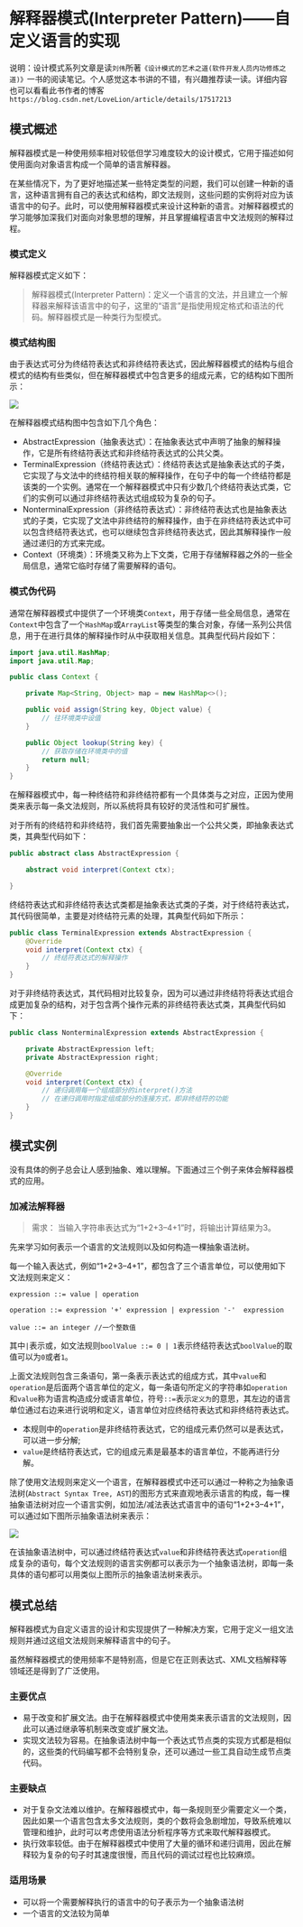 # 解释器模式(Interpreter Pattern)——自定义语言的实现

说明：设计模式系列文章是读`刘伟`所著`《设计模式的艺术之道(软件开发人员内功修炼之道)》`一书的阅读笔记。个人感觉这本书讲的不错，有兴趣推荐读一读。详细内容也可以看看此书作者的博客`https://blog.csdn.net/LoveLion/article/details/17517213`

## 模式概述

解释器模式是一种使用频率相对较低但学习难度较大的设计模式，它用于描述如何使用面向对象语言构成一个简单的语言解释器。

在某些情况下，为了更好地描述某一些特定类型的问题，我们可以创建一种新的语言，这种语言拥有自己的表达式和结构，即文法规则，这些问题的实例将对应为该语言中的句子。此时，可以使用解释器模式来设计这种新的语言。对解释器模式的学习能够加深我们对面向对象思想的理解，并且掌握编程语言中文法规则的解释过程。

### 模式定义

解释器模式定义如下：

> 解释器模式(Interpreter Pattern)：定义一个语言的文法，并且建立一个解释器来解释该语言中的句子，这里的“语言”是指使用规定格式和语法的代码。解释器模式是一种类行为型模式。

### 模式结构图

由于表达式可分为终结符表达式和非终结符表达式，因此解释器模式的结构与组合模式的结构有些类似，但在解释器模式中包含更多的组成元素，它的结构如下图所示：

![](docs/software-engineering/06-architecture/01-DesignPattern/attachments/interpreter-pattern/1d256f7c7b005b6168853be46ced09fa_MD5.png)

在解释器模式结构图中包含如下几个角色：

- AbstractExpression（抽象表达式）：在抽象表达式中声明了抽象的解释操作，它是所有终结符表达式和非终结符表达式的公共父类。
- TerminalExpression（终结符表达式）：终结符表达式是抽象表达式的子类，它实现了与文法中的终结符相关联的解释操作，在句子中的每一个终结符都是该类的一个实例。通常在一个解释器模式中只有少数几个终结符表达式类，它们的实例可以通过非终结符表达式组成较为复杂的句子。
- NonterminalExpression（非终结符表达式）：非终结符表达式也是抽象表达式的子类，它实现了文法中非终结符的解释操作，由于在非终结符表达式中可以包含终结符表达式，也可以继续包含非终结符表达式，因此其解释操作一般通过递归的方式来完成。
- Context（环境类）：环境类又称为上下文类，它用于存储解释器之外的一些全局信息，通常它临时存储了需要解释的语句。

### 模式伪代码

通常在解释器模式中提供了一个环境类`Context`，用于存储一些全局信息，通常在`Context`中包含了一个`HashMap`或`ArrayList`等类型的集合对象，存储一系列公共信息，用于在进行具体的解释操作时从中获取相关信息。其典型代码片段如下：

```java
import java.util.HashMap;
import java.util.Map;

public class Context {

    private Map<String, Object> map = new HashMap<>();

    public void assign(String key, Object value) {
        // 往环境类中设值
    }

    public Object lookup(String key) {
        // 获取存储在环境类中的值
        return null;
    }
}
```

在解释器模式中，每一种终结符和非终结符都有一个具体类与之对应，正因为使用类来表示每一条文法规则，所以系统将具有较好的灵活性和可扩展性。

对于所有的终结符和非终结符，我们首先需要抽象出一个公共父类，即抽象表达式类，其典型代码如下：

```java
public abstract class AbstractExpression {

    abstract void interpret(Context ctx);

}
```

终结符表达式和非终结符表达式类都是抽象表达式类的子类，对于终结符表达式，其代码很简单，主要是对终结符元素的处理，其典型代码如下所示：

```java
public class TerminalExpression extends AbstractExpression {
    @Override
    void interpret(Context ctx) {
        // 终结符表达式的解释操作
    }
}
```

对于非终结符表达式，其代码相对比较复杂，因为可以通过非终结符将表达式组合成更加复杂的结构，对于包含两个操作元素的非终结符表达式类，其典型代码如下：

```java
public class NonterminalExpression extends AbstractExpression {

    private AbstractExpression left;
    private AbstractExpression right;

    @Override
    void interpret(Context ctx) {
        // 递归调用每一个组成部分的interpret()方法
        // 在递归调用时指定组成部分的连接方式，即非终结符的功能
    }
}
```

## 模式实例

没有具体的例子总会让人感到抽象、难以理解。下面通过三个例子来体会解释器模式的应用。

### 加减法解释器

> 需求： 当输入字符串表达式为“1+2+3–4+1”时，将输出计算结果为3。

先来学习如何表示一个语言的文法规则以及如何构造一棵抽象语法树。

每一个输入表达式，例如“1+2+3–4+1”，都包含了三个语言单位，可以使用如下文法规则来定义：

```text
expression ::= value | operation

operation ::= expression '+' expression | expression '-'  expression

value ::= an integer //一个整数值
```

其中`|`表示或，如文法规则`boolValue ::= 0 | 1`表示终结符表达式`boolValue`的取值可以为`0`或者`1`。


上面文法规则包含三条语句，第一条表示表达式的组成方式，其中`value`和`operation`是后面两个语言单位的定义，每一条语句所定义的字符串如`operation`和`value`称为语言构造成分或语言单位，符号`::=`表示`定义为`的意思，其左边的语言单位通过右边来进行说明和定义，语言单位对应终结符表达式和非终结符表达式。

- 本规则中的`operation`是非终结符表达式，它的组成元素仍然可以是表达式，可以进一步分解;
- `value`是终结符表达式，它的组成元素是最基本的语言单位，不能再进行分解。

除了使用文法规则来定义一个语言，在解释器模式中还可以通过一种称之为抽象语法树(`Abstract Syntax Tree, AST`)的图形方式来直观地表示语言的构成，每一棵抽象语法树对应一个语言实例，如加法/减法表达式语言中的语句“1+2+3–4+1”，可以通过如下图所示抽象语法树来表示：

![](docs/software-engineering/06-architecture/01-DesignPattern/attachments/interpreter-pattern/f2ed7851fb2a9fa6fef288625103d085_MD5.png)

在该抽象语法树中，可以通过终结符表达式`value`和非终结符表达式`operation`组成复杂的语句，每个文法规则的语言实例都可以表示为一个抽象语法树，即每一条具体的语句都可以用类似上图所示的抽象语法树来表示。

## 模式总结

解释器模式为自定义语言的设计和实现提供了一种解决方案，它用于定义一组文法规则并通过这组文法规则来解释语言中的句子。

虽然解释器模式的使用频率不是特别高，但是它在正则表达式、XML文档解释等领域还是得到了广泛使用。

### 主要优点

- 易于改变和扩展文法。由于在解释器模式中使用类来表示语言的文法规则，因此可以通过继承等机制来改变或扩展文法。
- 实现文法较为容易。在抽象语法树中每一个表达式节点类的实现方式都是相似的，这些类的代码编写都不会特别复杂，还可以通过一些工具自动生成节点类代码。

### 主要缺点

- 对于复杂文法难以维护。在解释器模式中，每一条规则至少需要定义一个类，因此如果一个语言包含太多文法规则，类的个数将会急剧增加，导致系统难以管理和维护，此时可以考虑使用语法分析程序等方式来取代解释器模式。
- 执行效率较低。由于在解释器模式中使用了大量的循环和递归调用，因此在解释较为复杂的句子时其速度很慢，而且代码的调试过程也比较麻烦。

### 适用场景

- 可以将一个需要解释执行的语言中的句子表示为一个抽象语法树
- 一个语言的文法较为简单
